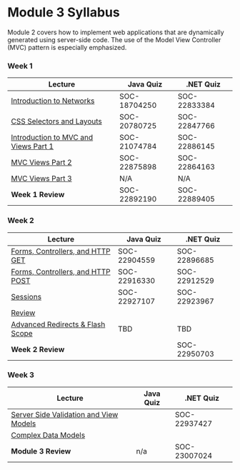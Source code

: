 # Module 3 Syllabus #

Module 2 covers how to implement web applications that are dynamically generated using server-side code.  The use of the Model View Controller (MVC) pattern is especially emphasized.

### Week 1 ###

| Lecture | Java Quiz | .NET Quiz |
|---------|-----------|-----------|
| [Introduction to Networks](Introduction-to-Networks.md) | SOC-18704250 | SOC-22833384 |
| [CSS Selectors and Layouts](CSS-Selectors-and-Layouts.md) | SOC-20780725 | SOC-22847766 |
| [Introduction to MVC and Views Part 1](Introduction-to-MVC-and-Views-Part-1.md) | SOC-21074784 | SOC-22886145 |
| [MVC Views Part 2](MVC-Views-Part-2.md) | SOC-22875898 | SOC-22864163 | 
| [MVC Views Part 3](MVC-Views-Part-3.md) | N/A | N/A |
| **Week 1 Review** | SOC-22892190 | SOC-22889405 | 

### Week 2 ###

| Lecture | Java Quiz | .NET Quiz |
|---------|-----------|-----------|
| [Forms, Controllers, and HTTP GET](Forms-Controllers-and-HTTP-GET.md) | SOC-22904559 | SOC-22896685 |
| [Forms, Controllers, and HTTP POST](Forms-Controllers-and-HTTP-POST.md) | SOC-22916330 | SOC-22912529 |
| [Sessions](Sessions.md) | SOC-22927107 | SOC-22923967 |
| [Review](Review.md) | | |
| [Advanced Redirects & Flash Scope](Advanced-Redirects-and-Flash-Scope.md) | TBD | TBD |
| **Week 2 Review** | | SOC-22950703 |




### Week 3 ###
| Lecture | Java Quiz | .NET Quiz |
|---------|-----------|-----------|
| [Server Side Validation and View Models](Server-Side-Data-Validation.md) | | SOC-22937427 |
| [Complex Data Models](Complex-Data-Models.md) |  |  |
| **Module 3 Review** | n/a | SOC-23007024 |


